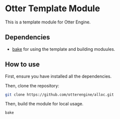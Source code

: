 # Otter Template Module

This is a template module for Otter Engine.

## Dependencies
- [bake](https://github.com/SanderMertens/bake) for using the template and building moduules.

## How to use
First, ensure you have installed all the dependencies.

Then, clone the repository:
```sh
git clone https://github.com/otterengine/alloc.git
```

Then, build the module for local usage.
```sh
bake
```